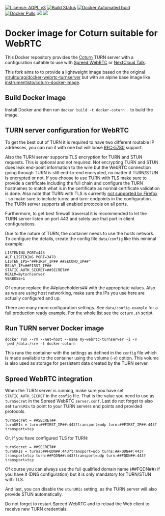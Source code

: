 
[uri_license]: http://www.gnu.org/licenses/agpl.html
[uri_license_image]: https://img.shields.io/badge/License-AGPL%20v3-blue.svg

[![License: AGPL v3][uri_license_image]][uri_license]
[![Build Status](https://travis-ci.org/Monogramm/docker-coturn.svg)](https://travis-ci.org/Monogramm/docker-coturn)
[![Docker Automated buid](https://img.shields.io/docker/cloud/build/monogramm/docker-coturn.svg)](https://hub.docker.com/r/monogramm/docker-coturn/)
[![Docker Pulls](https://img.shields.io/docker/pulls/monogramm/docker-coturn.svg)](https://hub.docker.com/r/monogramm/docker-coturn/)
[![](https://images.microbadger.com/badges/version/monogramm/docker-coturn.svg)](https://microbadger.com/images/monogramm/docker-coturn)
[![](https://images.microbadger.com/badges/image/monogramm/docker-coturn.svg)](https://microbadger.com/images/monogramm/docker-coturn)

# Docker image for Coturn suitable for WebRTC

This Docker repository provides the [Coturn](https://github.com/coturn/coturn) TURN server with a configuration suitable to use with [Spreed WebRTC](https://github.com/strukturag/spreed-webrtc) or [NextCloud Talk](https://github.com/nextcloud/spreed).

This fork aims to to provide a lightweight image based on the original [strukturag/docker-webrtc-turnserver](https://github.com/strukturag/docker-webrtc-turnserver) but with an alpine base image like [instrumentisto/coturn-docker-image](https://github.com/instrumentisto/coturn-docker-image).

## Build Docker image

Install Docker and then run `docker build -t docker-coturn .` to build the image.

## TURN server configuration for WebRTC

To get the best out of TURN it is required to have two different routable IP addresses, you can run it with one but will loose [RFC-5780](https://tools.ietf.org/html/rfc5780) support.

Also the TURN server supports TLS encryption for TURN and STUN requests. This is optional and not required. Not encrypting TURN and STUN does leak end-point information to the wire but the WebRTC connection going through TURN is still end-to-end encrypted, no matter if TURN/STUN is encrypted or not. If you choose to use TURN with TLS make sure to provide a certificate including the full chain and configure the TURN hostnames to match what is in the certificate as normal certificate validation is done. Also note that TURN with TLS is currently [not supported by Firefox](https://bugzilla.mozilla.org/show_bug.cgi?id=1056934) - so make sure to include turns: and turn: endpoints in the configuration. The TURN server supports all enabled protocols on all ports.

Furthermore, to get best firewall traversal it is recommended to let the TURN server listen on port 443 and solely use that port in client configurations.

Due to the nature of TURN, the container needs to use the hosts network. To  configure the details, create the config file `data/config` like this minimal example:

```
LISTENING_PORT=443
ALT_LISTENING_PORT=3478
LISTEN_IPS="##FIRST_IP## ##SECOND_IP##"
RELAY_IP=##FIRST_IP##
STATIC_AUTH_SECRET=##SECRET##
REALM=myturnserver
VERBOSE=1
```

Of course replace the ##placeholders## with the appropriate values. Also as we are using host networking, make sure the IPs you use here are actually configured and up.

There are many more configuration settings. See `data/config.example` for a full production ready example. For the whole list see the `coturn.sh` script.


## Run TURN server Docker image

```
docker run --rm --net=host --name my-webrtc-turnserver -i -v `pwd`/data:/srv -t docker-coturn
```

This runs the container with the settings as defined in the `config` file which is  made available to the container using the volume (-v) option. This volume is also used as storage for persistent data created by the TURN server.


## Spreed WebRTC integration

When the TURN server is running, make sure you have set `STATIC_AUTH_SECRET` in the `config` file. That is the value you need to use as `turnSecret` in the Spreed WebRTC `server.conf`. Last do not forget to also set `turnURIs` to point to your TURN servers end points and provided protocols.

```
turnSecret = ##SECRET##
turnURIs = turn:##FIRST_IP##:443?transport=udp turn:##FIRST_IP##:443?transport=tcp
```

Or, if you have configured TLS for TURN:

```
turnSecret = ##SECRET##
turnURIs = turns:##FQDN##:443?transport=udp turns:##FQDN##:443?transport=tcp turn:##FQDN##:443?transport=udp turn:##FQDN##:443?transport=tcp
```

Of course you can always use the full qualified domain name (##FQDN##) if you have it (DNS configuration) but it is only mandatory for TURN/STUN with TLS.

And last, you can disable the `stunURIs` setting, as the TURN server will also provide STUN automatically.

Do not forget to restart Spreed WebRTC and to reload the Web client to receive new TURN credentials.

